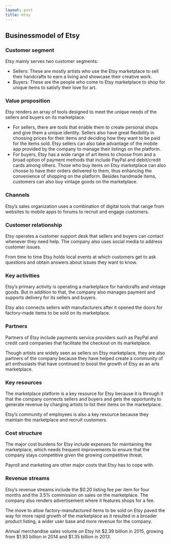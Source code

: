 ```yaml
---
layout: post
title: etsy
---
```


Businessmodel of Etsy
----------------------

### Customer segment

Etsy mainly serves two customer segments:

 * Sellers: These are mostly artists who use the Etsy marketplace to sell their handcrafts to earn a living and showcase their creative work.
* Buyers: These are the people who come to Etsy marketplace to shop for unique items to satisfy their love for art.
 ### Value proposition

Etsy renders an array of tools designed to meet the unique needs of the sellers and buyers on its marketplace.

 * For sellers, there are tools that enable them to create personal shops and give them a unique identity. Sellers also have great flexibility in choosing prices for their items and deciding how they want to be paid for the items sold. Etsy sellers can also take advantage of the mobile app provided by the company to manage their listings on the platform.
* For buyers, Etsy has a wide range of art items to choose from and a broad option of payment methods that include PayPal and debit/credit cards among others. Those who buy items on Etsy marketplace can also choose to have their orders delivered to them, thus enhancing the convenience of shopping on the platform. Besides handmade items, customers can also buy vintage goods on the marketplace.
 ### Channels

Etsy’s sales organization uses a combination of digital tools that range from websites to mobile apps to forums to recruit and engage customers.

### Customer relationship

Etsy operates a customer support desk that sellers and buyers can contact whenever they need help. The company also uses social media to address customer issues.

From time to time Etsy holds local events at which customers get to ask questions and obtain answers about issues they want to know.

### Key activities

Etsy’s primary activity is operating a marketplace for handcrafts and vintage goods. But in addition to that, the company also manages payment and supports delivery for its sellers and buyers.

Etsy also connects sellers with manufacturers after it opened the doors for factory-made items to be sold on its marketplace.

### Partners

Partners of Etsy include payments service providers such as PayPal and credit card companies that facilitate the checkout on its marketplace.

Though artists are widely seen as sellers on Etsy marketplace, they are also partners of the company because they have helped create a community of art enthusiasts that have continued to boost the growth of Etsy as an arts marketplace.

### Key resources

The marketplace platform is a key resource for Etsy because it is through it that the company connects sellers and buyers and gets the opportunity to generate revenue by charging artists to list their items on the marketplace.

Etsy’s community of employees is also a key resource because they maintain the marketplace and recruit customers.

### Cost structure

The major cost burdens for Etsy include expenses for maintaining the marketplace, which needs frequent improvements to ensure that the company stays competitive given the growing competitive threat.

Payroll and marketing are other major costs that Etsy has to cope with.

### Revenue streams

Etsy’s revenue streams include the $0.20 listing fee per item for four months and the 3.5% commission on sales on the marketplace. The company also renders advertisement where it features shops for a fee.

The move to allow factory-manufactured items to be sold on Etsy paved the way for more rapid growth of the marketplace as it resulted in a broader product listing, a wider user base and more revenue for the company.

Annual merchandise sales volume on Etsy hit $2.39 billion in 2015, growing from $1.93 billion in 2014 and $1.35 billion in 2013.
